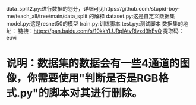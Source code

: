 data_split2.py:进行数据的划分，详细可见https://github.com/stupid-boy-me/teach_all/tree/main/data_split 的解释
dataset.py:这是自定义数据集
model.py:这是resnet50的模型
train.py:训练脚本
test.py:测试脚本
数据集的地址：
链接：https://pan.baidu.com/s/10kkYLURplAtvRlvxd9hEvQ
提取码：euvi 
# 说明：数据集的数据会有一些4通道的图像，你需要使用"判断是否是RGB格式.py"的脚本对其进行删除。
